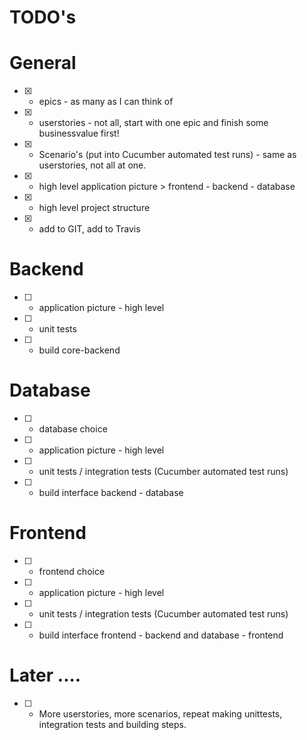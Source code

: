 # TODO's

# General
* [X] - epics - as many as I can think of
* [X] - userstories - not all, start with one epic and finish some businessvalue first!
* [X] - Scenario's (put into Cucumber automated test runs) - same as userstories, not all at one. 
* [X] - high level application picture > frontend - backend - database
* [X] - high level project structure
* [X] - add to GIT, add to Travis

# Backend
* [ ] - application picture - high level
* [ ] - unit tests
* [ ] - build core-backend

# Database
* [ ] - database choice
* [ ] - application picture - high level
* [ ] - unit tests / integration tests (Cucumber automated test runs)
* [ ] - build interface backend - database

# Frontend
* [ ] - frontend choice
* [ ] - application picture - high level
* [ ] - unit tests / integration tests (Cucumber automated test runs)
* [ ] - build interface frontend - backend and database - frontend

# Later ....
* [ ] - More userstories, more scenarios, repeat making unittests, integration tests and building steps.
